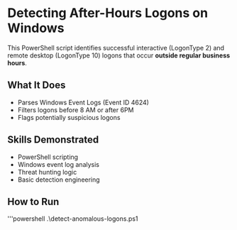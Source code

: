 # Detecting After-Hours Logons on Windows

This PowerShell script identifies successful interactive (LogonType 2) and remote desktop (LogonType 10) logons that occur **outside regular business hours**.

## What It Does
- Parses Windows Event Logs (Event ID 4624)
- Filters logons before 8 AM or after 6PM
- Flags potentially suspicious logons

## Skills Demonstrated
- PowerShell scripting
- Windows event log analysis
- Threat hunting logic
- Basic detection engineering

## How to Run
'''powershell
.\detect-anomalous-logons.ps1
